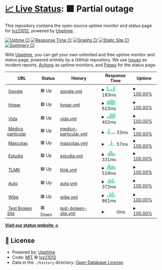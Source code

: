 # [📈 Live Status](https://demo.upptime.js.org): <!--live status--> **🟧 Partial outage**

This repository contains the open-source uptime monitor and status page for [lvz21012](https://demo.upptime.js.org), powered by [Upptime](https://github.com/upptime/upptime).

[![Uptime CI](https://github.com/lvz21012/bancomermonitor/workflows/Uptime%20CI/badge.svg)](https://github.com/lvz21012/bancomermonitor/actions?query=workflow%3A%22Uptime+CI%22)
[![Response Time CI](https://github.com/lvz21012/bancomermonitor/workflows/Response%20Time%20CI/badge.svg)](https://github.com/lvz21012/bancomermonitor/actions?query=workflow%3A%22Response+Time+CI%22)
[![Graphs CI](https://github.com/lvz21012/bancomermonitor/workflows/Graphs%20CI/badge.svg)](https://github.com/lvz21012/bancomermonitor/actions?query=workflow%3A%22Graphs+CI%22)
[![Static Site CI](https://github.com/lvz21012/bancomermonitor/workflows/Static%20Site%20CI/badge.svg)](https://github.com/lvz21012/bancomermonitor/actions?query=workflow%3A%22Static+Site+CI%22)
[![Summary CI](https://github.com/lvz21012/bancomermonitor/workflows/Summary%20CI/badge.svg)](https://github.com/lvz21012/bancomermonitor/actions?query=workflow%3A%22Summary+CI%22)

With [Upptime](https://upptime.js.org), you can get your own unlimited and free uptime monitor and status page, powered entirely by a GitHub repository. We use [Issues](https://github.com/lvz21012/bancomermonitor/issues) as incident reports, [Actions](https://github.com/lvz21012/bancomermonitor/actions) as uptime monitors, and [Pages](https://demo.upptime.js.org) for the status page.

<!--start: status pages-->
<!-- This summary is generated by Upptime (https://github.com/upptime/upptime) -->
<!-- Do not edit this manually, your changes will be overwritten -->
<!-- prettier-ignore -->
| URL | Status | History | Response Time | Uptime |
| --- | ------ | ------- | ------------- | ------ |
| <img alt="" src="https://favicons.githubusercontent.com/www.google.com" height="13"> [Google](https://www.google.com) | 🟩 Up | [google.yml](https://github.com/lvz21012/bancomermonitor/commits/HEAD/history/google.yml) | <details><summary><img alt="Response time graph" src="./graphs/google/response-time-week.png" height="20"> 183ms</summary><br><a href="https://demo.upptime.js.org/history/google"><img alt="Response time 114" src="https://img.shields.io/endpoint?url=https%3A%2F%2Fraw.githubusercontent.com%2Flvz21012%2Fbancomermonitor%2FHEAD%2Fapi%2Fgoogle%2Fresponse-time.json"></a><br><a href="https://demo.upptime.js.org/history/google"><img alt="24-hour response time 91" src="https://img.shields.io/endpoint?url=https%3A%2F%2Fraw.githubusercontent.com%2Flvz21012%2Fbancomermonitor%2FHEAD%2Fapi%2Fgoogle%2Fresponse-time-day.json"></a><br><a href="https://demo.upptime.js.org/history/google"><img alt="7-day response time 183" src="https://img.shields.io/endpoint?url=https%3A%2F%2Fraw.githubusercontent.com%2Flvz21012%2Fbancomermonitor%2FHEAD%2Fapi%2Fgoogle%2Fresponse-time-week.json"></a><br><a href="https://demo.upptime.js.org/history/google"><img alt="30-day response time 117" src="https://img.shields.io/endpoint?url=https%3A%2F%2Fraw.githubusercontent.com%2Flvz21012%2Fbancomermonitor%2FHEAD%2Fapi%2Fgoogle%2Fresponse-time-month.json"></a><br><a href="https://demo.upptime.js.org/history/google"><img alt="1-year response time 114" src="https://img.shields.io/endpoint?url=https%3A%2F%2Fraw.githubusercontent.com%2Flvz21012%2Fbancomermonitor%2FHEAD%2Fapi%2Fgoogle%2Fresponse-time-year.json"></a></details> | <details><summary><a href="https://demo.upptime.js.org/history/google">100.00%</a></summary><a href="https://demo.upptime.js.org/history/google"><img alt="All-time uptime 100.00%" src="https://img.shields.io/endpoint?url=https%3A%2F%2Fraw.githubusercontent.com%2Flvz21012%2Fbancomermonitor%2FHEAD%2Fapi%2Fgoogle%2Fuptime.json"></a><br><a href="https://demo.upptime.js.org/history/google"><img alt="24-hour uptime 100.00%" src="https://img.shields.io/endpoint?url=https%3A%2F%2Fraw.githubusercontent.com%2Flvz21012%2Fbancomermonitor%2FHEAD%2Fapi%2Fgoogle%2Fuptime-day.json"></a><br><a href="https://demo.upptime.js.org/history/google"><img alt="7-day uptime 100.00%" src="https://img.shields.io/endpoint?url=https%3A%2F%2Fraw.githubusercontent.com%2Flvz21012%2Fbancomermonitor%2FHEAD%2Fapi%2Fgoogle%2Fuptime-week.json"></a><br><a href="https://demo.upptime.js.org/history/google"><img alt="30-day uptime 100.00%" src="https://img.shields.io/endpoint?url=https%3A%2F%2Fraw.githubusercontent.com%2Flvz21012%2Fbancomermonitor%2FHEAD%2Fapi%2Fgoogle%2Fuptime-month.json"></a><br><a href="https://demo.upptime.js.org/history/google"><img alt="1-year uptime 100.00%" src="https://img.shields.io/endpoint?url=https%3A%2F%2Fraw.githubusercontent.com%2Flvz21012%2Fbancomermonitor%2FHEAD%2Fapi%2Fgoogle%2Fuptime-year.json"></a></details>
| <img alt="" src="https://favicons.githubusercontent.com/cotizadores.bbvaseguros.mx" height="13"> [Hogar](https://cotizadores.bbvaseguros.mx/psns_mult_web_psnspublicwebapp_02/seguroHogarDinamico#/paso1-perfilador) | 🟩 Up | [hogar.yml](https://github.com/lvz21012/bancomermonitor/commits/HEAD/history/hogar.yml) | <details><summary><img alt="Response time graph" src="./graphs/hogar/response-time-week.png" height="20"> 623ms</summary><br><a href="https://demo.upptime.js.org/history/hogar"><img alt="Response time 690" src="https://img.shields.io/endpoint?url=https%3A%2F%2Fraw.githubusercontent.com%2Flvz21012%2Fbancomermonitor%2FHEAD%2Fapi%2Fhogar%2Fresponse-time.json"></a><br><a href="https://demo.upptime.js.org/history/hogar"><img alt="24-hour response time 623" src="https://img.shields.io/endpoint?url=https%3A%2F%2Fraw.githubusercontent.com%2Flvz21012%2Fbancomermonitor%2FHEAD%2Fapi%2Fhogar%2Fresponse-time-day.json"></a><br><a href="https://demo.upptime.js.org/history/hogar"><img alt="7-day response time 623" src="https://img.shields.io/endpoint?url=https%3A%2F%2Fraw.githubusercontent.com%2Flvz21012%2Fbancomermonitor%2FHEAD%2Fapi%2Fhogar%2Fresponse-time-week.json"></a><br><a href="https://demo.upptime.js.org/history/hogar"><img alt="30-day response time 676" src="https://img.shields.io/endpoint?url=https%3A%2F%2Fraw.githubusercontent.com%2Flvz21012%2Fbancomermonitor%2FHEAD%2Fapi%2Fhogar%2Fresponse-time-month.json"></a><br><a href="https://demo.upptime.js.org/history/hogar"><img alt="1-year response time 690" src="https://img.shields.io/endpoint?url=https%3A%2F%2Fraw.githubusercontent.com%2Flvz21012%2Fbancomermonitor%2FHEAD%2Fapi%2Fhogar%2Fresponse-time-year.json"></a></details> | <details><summary><a href="https://demo.upptime.js.org/history/hogar">100.00%</a></summary><a href="https://demo.upptime.js.org/history/hogar"><img alt="All-time uptime 99.79%" src="https://img.shields.io/endpoint?url=https%3A%2F%2Fraw.githubusercontent.com%2Flvz21012%2Fbancomermonitor%2FHEAD%2Fapi%2Fhogar%2Fuptime.json"></a><br><a href="https://demo.upptime.js.org/history/hogar"><img alt="24-hour uptime 100.00%" src="https://img.shields.io/endpoint?url=https%3A%2F%2Fraw.githubusercontent.com%2Flvz21012%2Fbancomermonitor%2FHEAD%2Fapi%2Fhogar%2Fuptime-day.json"></a><br><a href="https://demo.upptime.js.org/history/hogar"><img alt="7-day uptime 100.00%" src="https://img.shields.io/endpoint?url=https%3A%2F%2Fraw.githubusercontent.com%2Flvz21012%2Fbancomermonitor%2FHEAD%2Fapi%2Fhogar%2Fuptime-week.json"></a><br><a href="https://demo.upptime.js.org/history/hogar"><img alt="30-day uptime 99.71%" src="https://img.shields.io/endpoint?url=https%3A%2F%2Fraw.githubusercontent.com%2Flvz21012%2Fbancomermonitor%2FHEAD%2Fapi%2Fhogar%2Fuptime-month.json"></a><br><a href="https://demo.upptime.js.org/history/hogar"><img alt="1-year uptime 99.79%" src="https://img.shields.io/endpoint?url=https%3A%2F%2Fraw.githubusercontent.com%2Flvz21012%2Fbancomermonitor%2FHEAD%2Fapi%2Fhogar%2Fuptime-year.json"></a></details>
| <img alt="" src="https://favicons.githubusercontent.com/seguros.bbva.mx" height="13"> [Vida](https://seguros.bbva.mx/index.html#!/segurovida/cuestionarioPerfilador) | 🟩 Up | [vida.yml](https://github.com/lvz21012/bancomermonitor/commits/HEAD/history/vida.yml) | <details><summary><img alt="Response time graph" src="./graphs/vida/response-time-week.png" height="20"> 402ms</summary><br><a href="https://demo.upptime.js.org/history/vida"><img alt="Response time 400" src="https://img.shields.io/endpoint?url=https%3A%2F%2Fraw.githubusercontent.com%2Flvz21012%2Fbancomermonitor%2FHEAD%2Fapi%2Fvida%2Fresponse-time.json"></a><br><a href="https://demo.upptime.js.org/history/vida"><img alt="24-hour response time 600" src="https://img.shields.io/endpoint?url=https%3A%2F%2Fraw.githubusercontent.com%2Flvz21012%2Fbancomermonitor%2FHEAD%2Fapi%2Fvida%2Fresponse-time-day.json"></a><br><a href="https://demo.upptime.js.org/history/vida"><img alt="7-day response time 402" src="https://img.shields.io/endpoint?url=https%3A%2F%2Fraw.githubusercontent.com%2Flvz21012%2Fbancomermonitor%2FHEAD%2Fapi%2Fvida%2Fresponse-time-week.json"></a><br><a href="https://demo.upptime.js.org/history/vida"><img alt="30-day response time 363" src="https://img.shields.io/endpoint?url=https%3A%2F%2Fraw.githubusercontent.com%2Flvz21012%2Fbancomermonitor%2FHEAD%2Fapi%2Fvida%2Fresponse-time-month.json"></a><br><a href="https://demo.upptime.js.org/history/vida"><img alt="1-year response time 400" src="https://img.shields.io/endpoint?url=https%3A%2F%2Fraw.githubusercontent.com%2Flvz21012%2Fbancomermonitor%2FHEAD%2Fapi%2Fvida%2Fresponse-time-year.json"></a></details> | <details><summary><a href="https://demo.upptime.js.org/history/vida">100.00%</a></summary><a href="https://demo.upptime.js.org/history/vida"><img alt="All-time uptime 100.00%" src="https://img.shields.io/endpoint?url=https%3A%2F%2Fraw.githubusercontent.com%2Flvz21012%2Fbancomermonitor%2FHEAD%2Fapi%2Fvida%2Fuptime.json"></a><br><a href="https://demo.upptime.js.org/history/vida"><img alt="24-hour uptime 100.00%" src="https://img.shields.io/endpoint?url=https%3A%2F%2Fraw.githubusercontent.com%2Flvz21012%2Fbancomermonitor%2FHEAD%2Fapi%2Fvida%2Fuptime-day.json"></a><br><a href="https://demo.upptime.js.org/history/vida"><img alt="7-day uptime 100.00%" src="https://img.shields.io/endpoint?url=https%3A%2F%2Fraw.githubusercontent.com%2Flvz21012%2Fbancomermonitor%2FHEAD%2Fapi%2Fvida%2Fuptime-week.json"></a><br><a href="https://demo.upptime.js.org/history/vida"><img alt="30-day uptime 100.00%" src="https://img.shields.io/endpoint?url=https%3A%2F%2Fraw.githubusercontent.com%2Flvz21012%2Fbancomermonitor%2FHEAD%2Fapi%2Fvida%2Fuptime-month.json"></a><br><a href="https://demo.upptime.js.org/history/vida"><img alt="1-year uptime 100.00%" src="https://img.shields.io/endpoint?url=https%3A%2F%2Fraw.githubusercontent.com%2Flvz21012%2Fbancomermonitor%2FHEAD%2Fapi%2Fvida%2Fuptime-year.json"></a></details>
| <img alt="" src="https://favicons.githubusercontent.com/seguros.bbva.mx" height="13"> [Medico particular](https://seguros.bbva.mx/index.html#!/seguro-salud-particular/intro) | 🟩 Up | [medico-particular.yml](https://github.com/lvz21012/bancomermonitor/commits/HEAD/history/medico-particular.yml) | <details><summary><img alt="Response time graph" src="./graphs/medico-particular/response-time-week.png" height="20"> 33ms</summary><br><a href="https://demo.upptime.js.org/history/medico-particular"><img alt="Response time 68" src="https://img.shields.io/endpoint?url=https%3A%2F%2Fraw.githubusercontent.com%2Flvz21012%2Fbancomermonitor%2FHEAD%2Fapi%2Fmedico-particular%2Fresponse-time.json"></a><br><a href="https://demo.upptime.js.org/history/medico-particular"><img alt="24-hour response time 23" src="https://img.shields.io/endpoint?url=https%3A%2F%2Fraw.githubusercontent.com%2Flvz21012%2Fbancomermonitor%2FHEAD%2Fapi%2Fmedico-particular%2Fresponse-time-day.json"></a><br><a href="https://demo.upptime.js.org/history/medico-particular"><img alt="7-day response time 33" src="https://img.shields.io/endpoint?url=https%3A%2F%2Fraw.githubusercontent.com%2Flvz21012%2Fbancomermonitor%2FHEAD%2Fapi%2Fmedico-particular%2Fresponse-time-week.json"></a><br><a href="https://demo.upptime.js.org/history/medico-particular"><img alt="30-day response time 52" src="https://img.shields.io/endpoint?url=https%3A%2F%2Fraw.githubusercontent.com%2Flvz21012%2Fbancomermonitor%2FHEAD%2Fapi%2Fmedico-particular%2Fresponse-time-month.json"></a><br><a href="https://demo.upptime.js.org/history/medico-particular"><img alt="1-year response time 68" src="https://img.shields.io/endpoint?url=https%3A%2F%2Fraw.githubusercontent.com%2Flvz21012%2Fbancomermonitor%2FHEAD%2Fapi%2Fmedico-particular%2Fresponse-time-year.json"></a></details> | <details><summary><a href="https://demo.upptime.js.org/history/medico-particular">100.00%</a></summary><a href="https://demo.upptime.js.org/history/medico-particular"><img alt="All-time uptime 100.00%" src="https://img.shields.io/endpoint?url=https%3A%2F%2Fraw.githubusercontent.com%2Flvz21012%2Fbancomermonitor%2FHEAD%2Fapi%2Fmedico-particular%2Fuptime.json"></a><br><a href="https://demo.upptime.js.org/history/medico-particular"><img alt="24-hour uptime 100.00%" src="https://img.shields.io/endpoint?url=https%3A%2F%2Fraw.githubusercontent.com%2Flvz21012%2Fbancomermonitor%2FHEAD%2Fapi%2Fmedico-particular%2Fuptime-day.json"></a><br><a href="https://demo.upptime.js.org/history/medico-particular"><img alt="7-day uptime 100.00%" src="https://img.shields.io/endpoint?url=https%3A%2F%2Fraw.githubusercontent.com%2Flvz21012%2Fbancomermonitor%2FHEAD%2Fapi%2Fmedico-particular%2Fuptime-week.json"></a><br><a href="https://demo.upptime.js.org/history/medico-particular"><img alt="30-day uptime 100.00%" src="https://img.shields.io/endpoint?url=https%3A%2F%2Fraw.githubusercontent.com%2Flvz21012%2Fbancomermonitor%2FHEAD%2Fapi%2Fmedico-particular%2Fuptime-month.json"></a><br><a href="https://demo.upptime.js.org/history/medico-particular"><img alt="1-year uptime 100.00%" src="https://img.shields.io/endpoint?url=https%3A%2F%2Fraw.githubusercontent.com%2Flvz21012%2Fbancomermonitor%2FHEAD%2Fapi%2Fmedico-particular%2Fuptime-year.json"></a></details>
| <img alt="" src="https://favicons.githubusercontent.com/seguros.bbva.mx" height="13"> [Mascotas](https://seguros.bbva.mx/index.html#!/seguro-para-mascotas) | 🟩 Up | [mascotas.yml](https://github.com/lvz21012/bancomermonitor/commits/HEAD/history/mascotas.yml) | <details><summary><img alt="Response time graph" src="./graphs/mascotas/response-time-week.png" height="20"> 57ms</summary><br><a href="https://demo.upptime.js.org/history/mascotas"><img alt="Response time 66" src="https://img.shields.io/endpoint?url=https%3A%2F%2Fraw.githubusercontent.com%2Flvz21012%2Fbancomermonitor%2FHEAD%2Fapi%2Fmascotas%2Fresponse-time.json"></a><br><a href="https://demo.upptime.js.org/history/mascotas"><img alt="24-hour response time 34" src="https://img.shields.io/endpoint?url=https%3A%2F%2Fraw.githubusercontent.com%2Flvz21012%2Fbancomermonitor%2FHEAD%2Fapi%2Fmascotas%2Fresponse-time-day.json"></a><br><a href="https://demo.upptime.js.org/history/mascotas"><img alt="7-day response time 57" src="https://img.shields.io/endpoint?url=https%3A%2F%2Fraw.githubusercontent.com%2Flvz21012%2Fbancomermonitor%2FHEAD%2Fapi%2Fmascotas%2Fresponse-time-week.json"></a><br><a href="https://demo.upptime.js.org/history/mascotas"><img alt="30-day response time 55" src="https://img.shields.io/endpoint?url=https%3A%2F%2Fraw.githubusercontent.com%2Flvz21012%2Fbancomermonitor%2FHEAD%2Fapi%2Fmascotas%2Fresponse-time-month.json"></a><br><a href="https://demo.upptime.js.org/history/mascotas"><img alt="1-year response time 66" src="https://img.shields.io/endpoint?url=https%3A%2F%2Fraw.githubusercontent.com%2Flvz21012%2Fbancomermonitor%2FHEAD%2Fapi%2Fmascotas%2Fresponse-time-year.json"></a></details> | <details><summary><a href="https://demo.upptime.js.org/history/mascotas">100.00%</a></summary><a href="https://demo.upptime.js.org/history/mascotas"><img alt="All-time uptime 100.00%" src="https://img.shields.io/endpoint?url=https%3A%2F%2Fraw.githubusercontent.com%2Flvz21012%2Fbancomermonitor%2FHEAD%2Fapi%2Fmascotas%2Fuptime.json"></a><br><a href="https://demo.upptime.js.org/history/mascotas"><img alt="24-hour uptime 100.00%" src="https://img.shields.io/endpoint?url=https%3A%2F%2Fraw.githubusercontent.com%2Flvz21012%2Fbancomermonitor%2FHEAD%2Fapi%2Fmascotas%2Fuptime-day.json"></a><br><a href="https://demo.upptime.js.org/history/mascotas"><img alt="7-day uptime 100.00%" src="https://img.shields.io/endpoint?url=https%3A%2F%2Fraw.githubusercontent.com%2Flvz21012%2Fbancomermonitor%2FHEAD%2Fapi%2Fmascotas%2Fuptime-week.json"></a><br><a href="https://demo.upptime.js.org/history/mascotas"><img alt="30-day uptime 100.00%" src="https://img.shields.io/endpoint?url=https%3A%2F%2Fraw.githubusercontent.com%2Flvz21012%2Fbancomermonitor%2FHEAD%2Fapi%2Fmascotas%2Fuptime-month.json"></a><br><a href="https://demo.upptime.js.org/history/mascotas"><img alt="1-year uptime 100.00%" src="https://img.shields.io/endpoint?url=https%3A%2F%2Fraw.githubusercontent.com%2Flvz21012%2Fbancomermonitor%2FHEAD%2Fapi%2Fmascotas%2Fuptime-year.json"></a></details>
| <img alt="" src="https://favicons.githubusercontent.com/cotizadores.bbvaseguros.mx" height="13"> [Estudia](https://cotizadores.bbvaseguros.mx/psns_mult_web_psnspublicwebapp_02/seguroEstudia#/paso1-perfilador) | 🟩 Up | [estudia.yml](https://github.com/lvz21012/bancomermonitor/commits/HEAD/history/estudia.yml) | <details><summary><img alt="Response time graph" src="./graphs/estudia/response-time-week.png" height="20"> 331ms</summary><br><a href="https://demo.upptime.js.org/history/estudia"><img alt="Response time 375" src="https://img.shields.io/endpoint?url=https%3A%2F%2Fraw.githubusercontent.com%2Flvz21012%2Fbancomermonitor%2FHEAD%2Fapi%2Festudia%2Fresponse-time.json"></a><br><a href="https://demo.upptime.js.org/history/estudia"><img alt="24-hour response time 202" src="https://img.shields.io/endpoint?url=https%3A%2F%2Fraw.githubusercontent.com%2Flvz21012%2Fbancomermonitor%2FHEAD%2Fapi%2Festudia%2Fresponse-time-day.json"></a><br><a href="https://demo.upptime.js.org/history/estudia"><img alt="7-day response time 331" src="https://img.shields.io/endpoint?url=https%3A%2F%2Fraw.githubusercontent.com%2Flvz21012%2Fbancomermonitor%2FHEAD%2Fapi%2Festudia%2Fresponse-time-week.json"></a><br><a href="https://demo.upptime.js.org/history/estudia"><img alt="30-day response time 392" src="https://img.shields.io/endpoint?url=https%3A%2F%2Fraw.githubusercontent.com%2Flvz21012%2Fbancomermonitor%2FHEAD%2Fapi%2Festudia%2Fresponse-time-month.json"></a><br><a href="https://demo.upptime.js.org/history/estudia"><img alt="1-year response time 375" src="https://img.shields.io/endpoint?url=https%3A%2F%2Fraw.githubusercontent.com%2Flvz21012%2Fbancomermonitor%2FHEAD%2Fapi%2Festudia%2Fresponse-time-year.json"></a></details> | <details><summary><a href="https://demo.upptime.js.org/history/estudia">100.00%</a></summary><a href="https://demo.upptime.js.org/history/estudia"><img alt="All-time uptime 99.85%" src="https://img.shields.io/endpoint?url=https%3A%2F%2Fraw.githubusercontent.com%2Flvz21012%2Fbancomermonitor%2FHEAD%2Fapi%2Festudia%2Fuptime.json"></a><br><a href="https://demo.upptime.js.org/history/estudia"><img alt="24-hour uptime 100.00%" src="https://img.shields.io/endpoint?url=https%3A%2F%2Fraw.githubusercontent.com%2Flvz21012%2Fbancomermonitor%2FHEAD%2Fapi%2Festudia%2Fuptime-day.json"></a><br><a href="https://demo.upptime.js.org/history/estudia"><img alt="7-day uptime 100.00%" src="https://img.shields.io/endpoint?url=https%3A%2F%2Fraw.githubusercontent.com%2Flvz21012%2Fbancomermonitor%2FHEAD%2Fapi%2Festudia%2Fuptime-week.json"></a><br><a href="https://demo.upptime.js.org/history/estudia"><img alt="30-day uptime 99.79%" src="https://img.shields.io/endpoint?url=https%3A%2F%2Fraw.githubusercontent.com%2Flvz21012%2Fbancomermonitor%2FHEAD%2Fapi%2Festudia%2Fuptime-month.json"></a><br><a href="https://demo.upptime.js.org/history/estudia"><img alt="1-year uptime 99.85%" src="https://img.shields.io/endpoint?url=https%3A%2F%2Fraw.githubusercontent.com%2Flvz21012%2Fbancomermonitor%2FHEAD%2Fapi%2Festudia%2Fuptime-year.json"></a></details>
| <img alt="" src="https://favicons.githubusercontent.com/segbancomer.mx" height="13"> [TLMK](https://segbancomer.mx/psmx_mult_web_psmxwebapp_01/public/login) | 🟩 Up | [tlmk.yml](https://github.com/lvz21012/bancomermonitor/commits/HEAD/history/tlmk.yml) | <details><summary><img alt="Response time graph" src="./graphs/tlmk/response-time-week.png" height="20"> 519ms</summary><br><a href="https://demo.upptime.js.org/history/tlmk"><img alt="Response time 541" src="https://img.shields.io/endpoint?url=https%3A%2F%2Fraw.githubusercontent.com%2Flvz21012%2Fbancomermonitor%2FHEAD%2Fapi%2Ftlmk%2Fresponse-time.json"></a><br><a href="https://demo.upptime.js.org/history/tlmk"><img alt="24-hour response time 496" src="https://img.shields.io/endpoint?url=https%3A%2F%2Fraw.githubusercontent.com%2Flvz21012%2Fbancomermonitor%2FHEAD%2Fapi%2Ftlmk%2Fresponse-time-day.json"></a><br><a href="https://demo.upptime.js.org/history/tlmk"><img alt="7-day response time 519" src="https://img.shields.io/endpoint?url=https%3A%2F%2Fraw.githubusercontent.com%2Flvz21012%2Fbancomermonitor%2FHEAD%2Fapi%2Ftlmk%2Fresponse-time-week.json"></a><br><a href="https://demo.upptime.js.org/history/tlmk"><img alt="30-day response time 546" src="https://img.shields.io/endpoint?url=https%3A%2F%2Fraw.githubusercontent.com%2Flvz21012%2Fbancomermonitor%2FHEAD%2Fapi%2Ftlmk%2Fresponse-time-month.json"></a><br><a href="https://demo.upptime.js.org/history/tlmk"><img alt="1-year response time 541" src="https://img.shields.io/endpoint?url=https%3A%2F%2Fraw.githubusercontent.com%2Flvz21012%2Fbancomermonitor%2FHEAD%2Fapi%2Ftlmk%2Fresponse-time-year.json"></a></details> | <details><summary><a href="https://demo.upptime.js.org/history/tlmk">100.00%</a></summary><a href="https://demo.upptime.js.org/history/tlmk"><img alt="All-time uptime 100.00%" src="https://img.shields.io/endpoint?url=https%3A%2F%2Fraw.githubusercontent.com%2Flvz21012%2Fbancomermonitor%2FHEAD%2Fapi%2Ftlmk%2Fuptime.json"></a><br><a href="https://demo.upptime.js.org/history/tlmk"><img alt="24-hour uptime 100.00%" src="https://img.shields.io/endpoint?url=https%3A%2F%2Fraw.githubusercontent.com%2Flvz21012%2Fbancomermonitor%2FHEAD%2Fapi%2Ftlmk%2Fuptime-day.json"></a><br><a href="https://demo.upptime.js.org/history/tlmk"><img alt="7-day uptime 100.00%" src="https://img.shields.io/endpoint?url=https%3A%2F%2Fraw.githubusercontent.com%2Flvz21012%2Fbancomermonitor%2FHEAD%2Fapi%2Ftlmk%2Fuptime-week.json"></a><br><a href="https://demo.upptime.js.org/history/tlmk"><img alt="30-day uptime 100.00%" src="https://img.shields.io/endpoint?url=https%3A%2F%2Fraw.githubusercontent.com%2Flvz21012%2Fbancomermonitor%2FHEAD%2Fapi%2Ftlmk%2Fuptime-month.json"></a><br><a href="https://demo.upptime.js.org/history/tlmk"><img alt="1-year uptime 100.00%" src="https://img.shields.io/endpoint?url=https%3A%2F%2Fraw.githubusercontent.com%2Flvz21012%2Fbancomermonitor%2FHEAD%2Fapi%2Ftlmk%2Fuptime-year.json"></a></details>
| <img alt="" src="https://favicons.githubusercontent.com/cotizadores.bbvaseguros.mx" height="13"> [Auto](https://cotizadores.bbvaseguros.mx/psns_mult_web_psnspublicwebapp_02/autoSeguroBancomer#/paso1-datos-basicos-auto) | 🟩 Up | [auto.yml](https://github.com/lvz21012/bancomermonitor/commits/HEAD/history/auto.yml) | <details><summary><img alt="Response time graph" src="./graphs/auto/response-time-week.png" height="20"> 372ms</summary><br><a href="https://demo.upptime.js.org/history/auto"><img alt="Response time 387" src="https://img.shields.io/endpoint?url=https%3A%2F%2Fraw.githubusercontent.com%2Flvz21012%2Fbancomermonitor%2FHEAD%2Fapi%2Fauto%2Fresponse-time.json"></a><br><a href="https://demo.upptime.js.org/history/auto"><img alt="24-hour response time 145" src="https://img.shields.io/endpoint?url=https%3A%2F%2Fraw.githubusercontent.com%2Flvz21012%2Fbancomermonitor%2FHEAD%2Fapi%2Fauto%2Fresponse-time-day.json"></a><br><a href="https://demo.upptime.js.org/history/auto"><img alt="7-day response time 372" src="https://img.shields.io/endpoint?url=https%3A%2F%2Fraw.githubusercontent.com%2Flvz21012%2Fbancomermonitor%2FHEAD%2Fapi%2Fauto%2Fresponse-time-week.json"></a><br><a href="https://demo.upptime.js.org/history/auto"><img alt="30-day response time 400" src="https://img.shields.io/endpoint?url=https%3A%2F%2Fraw.githubusercontent.com%2Flvz21012%2Fbancomermonitor%2FHEAD%2Fapi%2Fauto%2Fresponse-time-month.json"></a><br><a href="https://demo.upptime.js.org/history/auto"><img alt="1-year response time 387" src="https://img.shields.io/endpoint?url=https%3A%2F%2Fraw.githubusercontent.com%2Flvz21012%2Fbancomermonitor%2FHEAD%2Fapi%2Fauto%2Fresponse-time-year.json"></a></details> | <details><summary><a href="https://demo.upptime.js.org/history/auto">100.00%</a></summary><a href="https://demo.upptime.js.org/history/auto"><img alt="All-time uptime 99.85%" src="https://img.shields.io/endpoint?url=https%3A%2F%2Fraw.githubusercontent.com%2Flvz21012%2Fbancomermonitor%2FHEAD%2Fapi%2Fauto%2Fuptime.json"></a><br><a href="https://demo.upptime.js.org/history/auto"><img alt="24-hour uptime 100.00%" src="https://img.shields.io/endpoint?url=https%3A%2F%2Fraw.githubusercontent.com%2Flvz21012%2Fbancomermonitor%2FHEAD%2Fapi%2Fauto%2Fuptime-day.json"></a><br><a href="https://demo.upptime.js.org/history/auto"><img alt="7-day uptime 100.00%" src="https://img.shields.io/endpoint?url=https%3A%2F%2Fraw.githubusercontent.com%2Flvz21012%2Fbancomermonitor%2FHEAD%2Fapi%2Fauto%2Fuptime-week.json"></a><br><a href="https://demo.upptime.js.org/history/auto"><img alt="30-day uptime 99.79%" src="https://img.shields.io/endpoint?url=https%3A%2F%2Fraw.githubusercontent.com%2Flvz21012%2Fbancomermonitor%2FHEAD%2Fapi%2Fauto%2Fuptime-month.json"></a><br><a href="https://demo.upptime.js.org/history/auto"><img alt="1-year uptime 99.85%" src="https://img.shields.io/endpoint?url=https%3A%2F%2Fraw.githubusercontent.com%2Flvz21012%2Fbancomermonitor%2FHEAD%2Fapi%2Fauto%2Fuptime-year.json"></a></details>
| <img alt="" src="https://favicons.githubusercontent.com/www.wibe.com" height="13"> [Wibe](https://www.wibe.com/cotizadores/seguro-auto#/paso1-datos-basicos-auto-conductor) | 🟩 Up | [wibe.yml](https://github.com/lvz21012/bancomermonitor/commits/HEAD/history/wibe.yml) | <details><summary><img alt="Response time graph" src="./graphs/wibe/response-time-week.png" height="20"> 861ms</summary><br><a href="https://demo.upptime.js.org/history/wibe"><img alt="Response time 889" src="https://img.shields.io/endpoint?url=https%3A%2F%2Fraw.githubusercontent.com%2Flvz21012%2Fbancomermonitor%2FHEAD%2Fapi%2Fwibe%2Fresponse-time.json"></a><br><a href="https://demo.upptime.js.org/history/wibe"><img alt="24-hour response time 597" src="https://img.shields.io/endpoint?url=https%3A%2F%2Fraw.githubusercontent.com%2Flvz21012%2Fbancomermonitor%2FHEAD%2Fapi%2Fwibe%2Fresponse-time-day.json"></a><br><a href="https://demo.upptime.js.org/history/wibe"><img alt="7-day response time 861" src="https://img.shields.io/endpoint?url=https%3A%2F%2Fraw.githubusercontent.com%2Flvz21012%2Fbancomermonitor%2FHEAD%2Fapi%2Fwibe%2Fresponse-time-week.json"></a><br><a href="https://demo.upptime.js.org/history/wibe"><img alt="30-day response time 944" src="https://img.shields.io/endpoint?url=https%3A%2F%2Fraw.githubusercontent.com%2Flvz21012%2Fbancomermonitor%2FHEAD%2Fapi%2Fwibe%2Fresponse-time-month.json"></a><br><a href="https://demo.upptime.js.org/history/wibe"><img alt="1-year response time 889" src="https://img.shields.io/endpoint?url=https%3A%2F%2Fraw.githubusercontent.com%2Flvz21012%2Fbancomermonitor%2FHEAD%2Fapi%2Fwibe%2Fresponse-time-year.json"></a></details> | <details><summary><a href="https://demo.upptime.js.org/history/wibe">100.00%</a></summary><a href="https://demo.upptime.js.org/history/wibe"><img alt="All-time uptime 99.85%" src="https://img.shields.io/endpoint?url=https%3A%2F%2Fraw.githubusercontent.com%2Flvz21012%2Fbancomermonitor%2FHEAD%2Fapi%2Fwibe%2Fuptime.json"></a><br><a href="https://demo.upptime.js.org/history/wibe"><img alt="24-hour uptime 100.00%" src="https://img.shields.io/endpoint?url=https%3A%2F%2Fraw.githubusercontent.com%2Flvz21012%2Fbancomermonitor%2FHEAD%2Fapi%2Fwibe%2Fuptime-day.json"></a><br><a href="https://demo.upptime.js.org/history/wibe"><img alt="7-day uptime 100.00%" src="https://img.shields.io/endpoint?url=https%3A%2F%2Fraw.githubusercontent.com%2Flvz21012%2Fbancomermonitor%2FHEAD%2Fapi%2Fwibe%2Fuptime-week.json"></a><br><a href="https://demo.upptime.js.org/history/wibe"><img alt="30-day uptime 99.79%" src="https://img.shields.io/endpoint?url=https%3A%2F%2Fraw.githubusercontent.com%2Flvz21012%2Fbancomermonitor%2FHEAD%2Fapi%2Fwibe%2Fuptime-month.json"></a><br><a href="https://demo.upptime.js.org/history/wibe"><img alt="1-year uptime 99.85%" src="https://img.shields.io/endpoint?url=https%3A%2F%2Fraw.githubusercontent.com%2Flvz21012%2Fbancomermonitor%2FHEAD%2Fapi%2Fwibe%2Fuptime-year.json"></a></details>
| <img alt="" src="https://favicons.githubusercontent.com/thissitedoesnotexist.koj.co" height="13"> [Test Broken Site](https://thissitedoesnotexist.koj.co) | 🟥 Down | [test-broken-site.yml](https://github.com/lvz21012/bancomermonitor/commits/HEAD/history/test-broken-site.yml) | <details><summary><img alt="Response time graph" src="./graphs/test-broken-site/response-time-week.png" height="20"> 0ms</summary><br><a href="https://demo.upptime.js.org/history/test-broken-site"><img alt="Response time 0" src="https://img.shields.io/endpoint?url=https%3A%2F%2Fraw.githubusercontent.com%2Flvz21012%2Fbancomermonitor%2FHEAD%2Fapi%2Ftest-broken-site%2Fresponse-time.json"></a><br><a href="https://demo.upptime.js.org/history/test-broken-site"><img alt="24-hour response time 0" src="https://img.shields.io/endpoint?url=https%3A%2F%2Fraw.githubusercontent.com%2Flvz21012%2Fbancomermonitor%2FHEAD%2Fapi%2Ftest-broken-site%2Fresponse-time-day.json"></a><br><a href="https://demo.upptime.js.org/history/test-broken-site"><img alt="7-day response time 0" src="https://img.shields.io/endpoint?url=https%3A%2F%2Fraw.githubusercontent.com%2Flvz21012%2Fbancomermonitor%2FHEAD%2Fapi%2Ftest-broken-site%2Fresponse-time-week.json"></a><br><a href="https://demo.upptime.js.org/history/test-broken-site"><img alt="30-day response time 0" src="https://img.shields.io/endpoint?url=https%3A%2F%2Fraw.githubusercontent.com%2Flvz21012%2Fbancomermonitor%2FHEAD%2Fapi%2Ftest-broken-site%2Fresponse-time-month.json"></a><br><a href="https://demo.upptime.js.org/history/test-broken-site"><img alt="1-year response time 0" src="https://img.shields.io/endpoint?url=https%3A%2F%2Fraw.githubusercontent.com%2Flvz21012%2Fbancomermonitor%2FHEAD%2Fapi%2Ftest-broken-site%2Fresponse-time-year.json"></a></details> | <details><summary><a href="https://demo.upptime.js.org/history/test-broken-site">100.00%</a></summary><a href="https://demo.upptime.js.org/history/test-broken-site"><img alt="All-time uptime 100.00%" src="https://img.shields.io/endpoint?url=https%3A%2F%2Fraw.githubusercontent.com%2Flvz21012%2Fbancomermonitor%2FHEAD%2Fapi%2Ftest-broken-site%2Fuptime.json"></a><br><a href="https://demo.upptime.js.org/history/test-broken-site"><img alt="24-hour uptime 100.00%" src="https://img.shields.io/endpoint?url=https%3A%2F%2Fraw.githubusercontent.com%2Flvz21012%2Fbancomermonitor%2FHEAD%2Fapi%2Ftest-broken-site%2Fuptime-day.json"></a><br><a href="https://demo.upptime.js.org/history/test-broken-site"><img alt="7-day uptime 100.00%" src="https://img.shields.io/endpoint?url=https%3A%2F%2Fraw.githubusercontent.com%2Flvz21012%2Fbancomermonitor%2FHEAD%2Fapi%2Ftest-broken-site%2Fuptime-week.json"></a><br><a href="https://demo.upptime.js.org/history/test-broken-site"><img alt="30-day uptime 100.00%" src="https://img.shields.io/endpoint?url=https%3A%2F%2Fraw.githubusercontent.com%2Flvz21012%2Fbancomermonitor%2FHEAD%2Fapi%2Ftest-broken-site%2Fuptime-month.json"></a><br><a href="https://demo.upptime.js.org/history/test-broken-site"><img alt="1-year uptime 100.00%" src="https://img.shields.io/endpoint?url=https%3A%2F%2Fraw.githubusercontent.com%2Flvz21012%2Fbancomermonitor%2FHEAD%2Fapi%2Ftest-broken-site%2Fuptime-year.json"></a></details>

<!--end: status pages-->

[**Visit our status website →**](https://demo.upptime.js.org)

## 📄 License

- Powered by: [Upptime](https://github.com/upptime/upptime)
- Code: [MIT](./LICENSE) © [lvz21012](https://demo.upptime.js.org)
- Data in the `./history` directory: [Open Database License](https://opendatacommons.org/licenses/odbl/1-0/)
